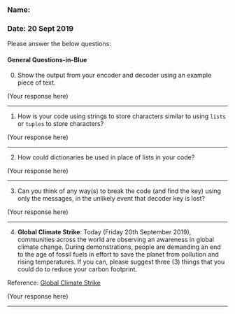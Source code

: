 ### Name:
### Date: 20 Sept 2019

Please answer the below questions:


#### General Questions-in-Blue

0. Show the output from your encoder and decoder using an example piece of text.

(Your response here)

 ---

1. How is your code using strings to store characters similar to using ```lists``` or ```tuples``` to store characters?

(Your response here)

---

2. How could dictionaries be used in place of lists in your code?

(Your response here)

---

3. Can you think of any way(s) to break the code (and find the key) using only the messages, in the unlikely event that decoder key is lost?

(Your response here)

---
4. **Global Climate Strike**: Today (Friday 20th September 2019), communities across the world are observing an awareness in global climate change. During demonstrations, people are demanding an end to the age of fossil fuels in effort to save the planet from pollution and rising temperatures. If you can, please suggest three (3) things that you could do to reduce your carbon footprint.

Reference: [Global Climate Strike](https://globalclimatestrike.net)

(Your response here)

---
